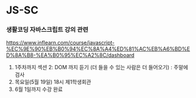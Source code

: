 # JS-SC
### 생활코딩 자바스크립트 강의 관련 
https://www.inflearn.com/course/javascript-%EC%9E%90%EB%B0%94%EC%8A%A4%ED%81%AC%EB%A6%BD%ED%8A%B8-%EA%B0%95%EC%A2%8C/dashboard


1. 1주차까지 섹션 2: DOM 까지 듣기 (더 들을 수 있는 사람은 더 들어오기) : 주말에 검사
2. 목요일(5월 19일) 18시 제1학생회관
3. 6월 1일까지 수강 완료
